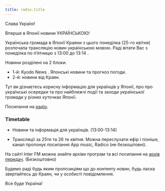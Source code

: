 ```yaml
---
title: radio.title
---
```


Слава Україні!

Вперше в Японії новини УКРАЇНСЬКОЮ!

Українська громада в Японії Краяни з цього понеділка (25-го квітня) розпочала трансляцію новин українською мовою.
Раді вітати Вас з понеділка по п’ятницю з  13:00 до 13:14 .

Новини розділені на 2 блоки.

- 1-й: Kyodo News . Японські  новини та прогноз погоди.
- 2-й: новини від Краян.

Тут ви дізнаєтесь корисну інформацію для українців у Японії, про  про
українські осередки та про найближчі події та заходи української громади
у різних куточках Японії.

Посилання на [радіо](https://www.interfm.co.jp/timetable).

### Timetable

- Новини та інформація для українців. (13:00-13:14)

- Трансляції за 25те та 26 те квітня. Можна переслухати ефір і пізніше,
  канал пропонує посилання App music, Radico (не безкоштовні).



На сайті Inter FM можна знайти архіви програм та всі посилання на
[архів передач](https://www.interfm.co.jp/newsinukr). (Безкоштовно)

Будемо раді будь яким пропозиціям що до контенту новин, будь ласка звертайтесь до Краян, чи у особисті повідомлення.

Все буде Україна!
